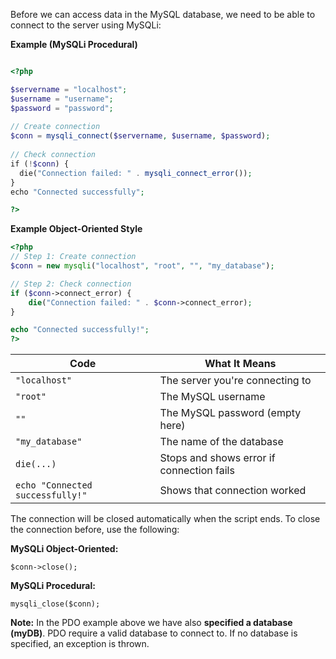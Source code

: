 
Before we can access data in the MySQL database, we need to be able to connect to the server using MySQLi:



**Example (MySQLi Procedural)**

```php

<?php  

$servername = "localhost";  
$username = "username";  
$password = "password";  
  
// Create connection  
$conn = mysqli_connect($servername, $username, $password);  
  
// Check connection  
if (!$conn) {  
  die("Connection failed: " . mysqli_connect_error());  
}  
echo "Connected successfully";  

?>
```


**Example Object-Oriented Style**

```php
<?php
// Step 1: Create connection
$conn = new mysqli("localhost", "root", "", "my_database");

// Step 2: Check connection
if ($conn->connect_error) {
    die("Connection failed: " . $conn->connect_error);
}

echo "Connected successfully!";
?>

```



| Code                             | What It Means                             |
| -------------------------------- | ----------------------------------------- |
| `"localhost"`                    | The server you're connecting to           |
| `"root"`                         | The MySQL username                        |
| `""`                             | The MySQL password (empty here)           |
| `"my_database"`                  | The name of the database                  |
| `die(...)`                       | Stops and shows error if connection fails |
| `echo "Connected successfully!"` | Shows that connection worked              |


The connection will be closed automatically when the script ends. To close the connection before, use the following:

**MySQLi Object-Oriented:**

```
$conn->close();
```

**MySQLi Procedural:**

```
mysqli_close($conn);
```


**Note:** In the PDO example above we have also **specified a database (myDB)**. PDO require a valid database to connect to. If no database is specified, an exception is thrown.

